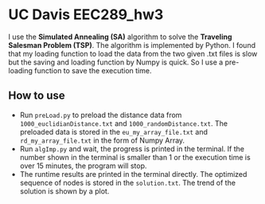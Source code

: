 # UC Davis EEC289_hw3

I use the **Simulated Annealing (SA)** algorithm to solve the **Traveling Salesman Problem (TSP)**. The algorithm is implemented by Python. I found that my loading function to load the data from the two given .txt files is slow but the saving and loading function by Numpy is quick. So I use a pre-loading function to save the execution time. 

## How to use
- Run `preLoad.py` to preload the distance data from `1000_euclidianDistance.txt` and `1000_randomDistance.txt`. The preloaded data is stored in the `eu_my_array_file.txt` and `rd_my_array_file.txt` in the form of Numpy Array.
- Run `algImp.py` and wait, the progress is printed in the terminal. If the number shown in the terminal is smaller than 1 or the execution time is over 15 minutes, the program will stop.
- The runtime results are printed in the terminal directly. The optimized sequence of nodes is stored in the `solution.txt`. The trend of the solution is shown by a plot.
